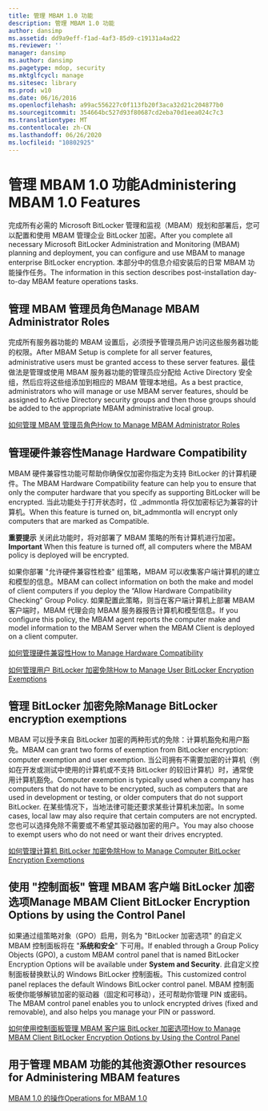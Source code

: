 ```yaml
---
title: 管理 MBAM 1.0 功能
description: 管理 MBAM 1.0 功能
author: dansimp
ms.assetid: dd9a9eff-f1ad-4af3-85d9-c19131a4ad22
ms.reviewer: ''
manager: dansimp
ms.author: dansimp
ms.pagetype: mdop, security
ms.mktglfcycl: manage
ms.sitesec: library
ms.prod: w10
ms.date: 06/16/2016
ms.openlocfilehash: a99ac556227c0f113fb20f3aca32d21c204877b0
ms.sourcegitcommit: 354664bc527d93f80687cd2eba70d1eea024c7c3
ms.translationtype: MT
ms.contentlocale: zh-CN
ms.lasthandoff: 06/26/2020
ms.locfileid: "10802925"
---
```

# <span data-ttu-id="49dfc-103">管理 MBAM 1.0 功能</span><span class="sxs-lookup"><span data-stu-id="49dfc-103">Administering MBAM 1.0 Features</span></span>


<span data-ttu-id="49dfc-104">完成所有必需的 Microsoft BitLocker 管理和监视（MBAM）规划和部署后，您可以配置和使用 MBAM 管理企业 BitLocker 加密。</span><span class="sxs-lookup"><span data-stu-id="49dfc-104">After you complete all necessary Microsoft BitLocker Administration and Monitoring (MBAM) planning and deployment, you can configure and use MBAM to manage enterprise BitLocker encryption.</span></span> <span data-ttu-id="49dfc-105">本部分中的信息介绍安装后的日常 MBAM 功能操作任务。</span><span class="sxs-lookup"><span data-stu-id="49dfc-105">The information in this section describes post-installation day-to-day MBAM feature operations tasks.</span></span>

## <span data-ttu-id="49dfc-106">管理 MBAM 管理员角色</span><span class="sxs-lookup"><span data-stu-id="49dfc-106">Manage MBAM Administrator Roles</span></span>


<span data-ttu-id="49dfc-107">完成所有服务器功能的 MBAM 设置后，必须授予管理员用户访问这些服务器功能的权限。</span><span class="sxs-lookup"><span data-stu-id="49dfc-107">After MBAM Setup is complete for all server features, administrative users must be granted access to these server features.</span></span> <span data-ttu-id="49dfc-108">最佳做法是管理或使用 MBAM 服务器功能的管理员应分配给 Active Directory 安全组，然后应将这些组添加到相应的 MBAM 管理本地组。</span><span class="sxs-lookup"><span data-stu-id="49dfc-108">As a best practice, administrators who will manage or use MBAM server features, should be assigned to Active Directory security groups and then those groups should be added to the appropriate MBAM administrative local group.</span></span>

[<span data-ttu-id="49dfc-109">如何管理 MBAM 管理员角色</span><span class="sxs-lookup"><span data-stu-id="49dfc-109">How to Manage MBAM Administrator Roles</span></span>](how-to-manage-mbam-administrator-roles-mbam-1.md)

## <span data-ttu-id="49dfc-110">管理硬件兼容性</span><span class="sxs-lookup"><span data-stu-id="49dfc-110">Manage Hardware Compatibility</span></span>


<span data-ttu-id="49dfc-111">MBAM 硬件兼容性功能可帮助你确保仅加密你指定为支持 BitLocker 的计算机硬件。</span><span class="sxs-lookup"><span data-stu-id="49dfc-111">The MBAM Hardware Compatibility feature can help you to ensure that only the computer hardware that you specify as supporting BitLocker will be encrypted.</span></span> <span data-ttu-id="49dfc-112">当此功能处于打开状态时，位 _admmontla 将仅加密标记为兼容的计算机。</span><span class="sxs-lookup"><span data-stu-id="49dfc-112">When this feature is turned on, bit\_admmontla will encrypt only computers that are marked as Compatible.</span></span>

<span data-ttu-id="49dfc-113">**重要提示** 关闭此功能时，将对部署了 MBAM 策略的所有计算机进行加密。</span><span class="sxs-lookup"><span data-stu-id="49dfc-113">**Important** When this feature is turned off, all computers where the MBAM policy is deployed will be encrypted.</span></span>

 

<span data-ttu-id="49dfc-114">如果你部署 "允许硬件兼容性检查" 组策略，MBAM 可以收集客户端计算机的建立和模型的信息。</span><span class="sxs-lookup"><span data-stu-id="49dfc-114">MBAM can collect information on both the make and model of client computers if you deploy the “Allow Hardware Compatibility Checking” Group Policy.</span></span> <span data-ttu-id="49dfc-115">如果配置此策略，则当在客户端计算机上部署 MBAM 客户端时，MBAM 代理会向 MBAM 服务器报告计算机和模型信息。</span><span class="sxs-lookup"><span data-stu-id="49dfc-115">If you configure this policy, the MBAM agent reports the computer make and model information to the MBAM Server when the MBAM Client is deployed on a client computer.</span></span>

[<span data-ttu-id="49dfc-116">如何管理硬件兼容性</span><span class="sxs-lookup"><span data-stu-id="49dfc-116">How to Manage Hardware Compatibility</span></span>](how-to-manage-hardware-compatibility-mbam-1.md)

[<span data-ttu-id="49dfc-117">如何管理用户 BitLocker 加密免除</span><span class="sxs-lookup"><span data-stu-id="49dfc-117">How to Manage User BitLocker Encryption Exemptions</span></span>](how-to-manage-user-bitlocker-encryption-exemptions-mbam-1.md)

## <span data-ttu-id="49dfc-118">管理 BitLocker 加密免除</span><span class="sxs-lookup"><span data-stu-id="49dfc-118">Manage BitLocker encryption exemptions</span></span>


<span data-ttu-id="49dfc-119">MBAM 可以授予来自 BitLocker 加密的两种形式的免除：计算机豁免和用户豁免。</span><span class="sxs-lookup"><span data-stu-id="49dfc-119">MBAM can grant two forms of exemption from BitLocker encryption: computer exemption and user exemption.</span></span> <span data-ttu-id="49dfc-120">当公司拥有不需要加密的计算机（例如在开发或测试中使用的计算机或不支持 BitLocker 的较旧计算机）时，通常使用计算机豁免。</span><span class="sxs-lookup"><span data-stu-id="49dfc-120">Computer exemption is typically used when a company has computers that do not have to be encrypted, such as computers that are used in development or testing, or older computers that do not support BitLocker.</span></span> <span data-ttu-id="49dfc-121">在某些情况下，当地法律可能还要求某些计算机未加密。</span><span class="sxs-lookup"><span data-stu-id="49dfc-121">In some cases, local law may also require that certain computers are not encrypted.</span></span> <span data-ttu-id="49dfc-122">您也可以选择免除不需要或不希望其驱动器加密的用户。</span><span class="sxs-lookup"><span data-stu-id="49dfc-122">You may also choose to exempt users who do not need or want their drives encrypted.</span></span>

[<span data-ttu-id="49dfc-123">如何管理计算机 BitLocker 加密免除</span><span class="sxs-lookup"><span data-stu-id="49dfc-123">How to Manage Computer BitLocker Encryption Exemptions</span></span>](how-to-manage-computer-bitlocker-encryption-exemptions.md)

## <span data-ttu-id="49dfc-124">使用 "控制面板" 管理 MBAM 客户端 BitLocker 加密选项</span><span class="sxs-lookup"><span data-stu-id="49dfc-124">Manage MBAM Client BitLocker Encryption Options by using the Control Panel</span></span>


<span data-ttu-id="49dfc-125">如果通过组策略对象（GPO）启用，则名为 "BitLocker 加密选项" 的自定义 MBAM 控制面板将在 "**系统和安全**" 下可用。</span><span class="sxs-lookup"><span data-stu-id="49dfc-125">If enabled through a Group Policy Objects (GPO), a custom MBAM control panel that is named BitLocker Encryption Options will be available under **System and Security**.</span></span> <span data-ttu-id="49dfc-126">此自定义控制面板替换默认的 Windows BitLocker 控制面板。</span><span class="sxs-lookup"><span data-stu-id="49dfc-126">This customized control panel replaces the default Windows BitLocker control panel.</span></span> <span data-ttu-id="49dfc-127">MBAM 控制面板使你能够解锁加密的驱动器（固定和可移动），还可帮助你管理 PIN 或密码。</span><span class="sxs-lookup"><span data-stu-id="49dfc-127">The MBAM control panel enables you to unlock encrypted drives (fixed and removable), and also helps you manage your PIN or password.</span></span>

[<span data-ttu-id="49dfc-128">如何使用控制面板管理 MBAM 客户端 BitLocker 加密选项</span><span class="sxs-lookup"><span data-stu-id="49dfc-128">How to Manage MBAM Client BitLocker Encryption Options by Using the Control Panel</span></span>](how-to-manage-mbam-client-bitlocker-encryption-options-by-using-the-control-panel-mbam-1.md)

## <span data-ttu-id="49dfc-129">用于管理 MBAM 功能的其他资源</span><span class="sxs-lookup"><span data-stu-id="49dfc-129">Other resources for Administering MBAM features</span></span>


[<span data-ttu-id="49dfc-130">MBAM 1.0 的操作</span><span class="sxs-lookup"><span data-stu-id="49dfc-130">Operations for MBAM 1.0</span></span>](operations-for-mbam-10.md)

 

 





